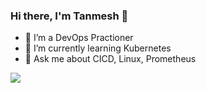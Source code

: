### Hi there, I'm Tanmesh 👋

<!--
**tanmeshbhokare/tanmeshbhokare** is a ✨ _special_ ✨ repository because its `README.md` (this file) appears on your GitHub profile.

Here are some ideas to get you started:

- 🔭 I’m currently working on ...
- 🌱 I’m currently learning ...
- 👯 I’m looking to collaborate on ...
- 🤔 I’m looking for help with ...
- 💬 Ask me about ...
- 📫 How to reach me: ...
- 😄 Pronouns: ...
- ⚡ Fun fact: ...
-->

- 🔭 I’m a DevOps Practioner
- 🌱 I’m currently learning Kubernetes
- 💬 Ask me about CICD, Linux, Prometheus




![](https://komarev.com/ghpvc/?username=tanmeshbhokare)
